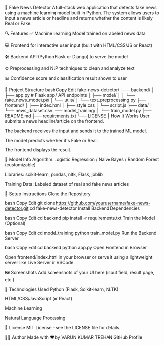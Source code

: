 📰 Fake News Detector
A full-stack web application that detects fake news using a machine learning model built in Python. The system allows users to input a news article or headline and returns whether the content is likely Real or Fake.

🔍 Features
✅ Machine Learning Model trained on labeled news data

💻 Frontend for interactive user input (built with HTML/CSS/JS or React)

🛠️ Backend API (Python Flask or Django) to serve the model

⚙️ Preprocessing and NLP techniques to clean and analyze text

📊 Confidence score and classification result shown to user

📁 Project Structure
bash
Copy
Edit
fake-news-detector/
├── backend/
│   ├── app.py                # Flask app / API endpoints
│   ├── model/
│   │   └── fake_news_model.pkl
│   └── utils/
│       └── text_preprocessing.py
├── frontend/
│   ├── index.html
│   ├── style.css
│   └── script.js
├── data/
│   └── news_dataset.csv
├── model_training/
│   └── train_model.py
├── README.md
├── requirements.txt
└── LICENSE
🚀 How It Works
User submits a news headline/article on the frontend.

The backend receives the input and sends it to the trained ML model.

The model predicts whether it's Fake or Real.

The frontend displays the result.

🧠 Model Info
Algorithm: Logistic Regression / Naive Bayes / Random Forest (customizable)

Libraries: scikit-learn, pandas, nltk, Flask, joblib

Training Data: Labeled dataset of real and fake news articles

🔧 Setup Instructions
Clone the Repository

bash
Copy
Edit
git clone https://github.com/yourusername/fake-news-detector.git
cd fake-news-detector
Install Backend Dependencies

bash
Copy
Edit
cd backend
pip install -r requirements.txt
Train the Model (Optional)

bash
Copy
Edit
cd model_training
python train_model.py
Run the Backend Server

bash
Copy
Edit
cd backend
python app.py
Open Frontend in Browser

Open frontend/index.html in your browser or serve it using a lightweight server like Live Server in VSCode.

🖼️ Screenshots
Add screenshots of your UI here (input field, result page, etc.)

📌 Technologies Used
Python (Flask, Scikit-learn, NLTK)

HTML/CSS/JavaScript (or React)

Machine Learning

Natural Language Processing

📄 License
MIT License – see the LICENSE file for details.

🙋‍♂️ Author
Made with ❤️ by VARUN KUMAR TREHAN
GitHub Profile
